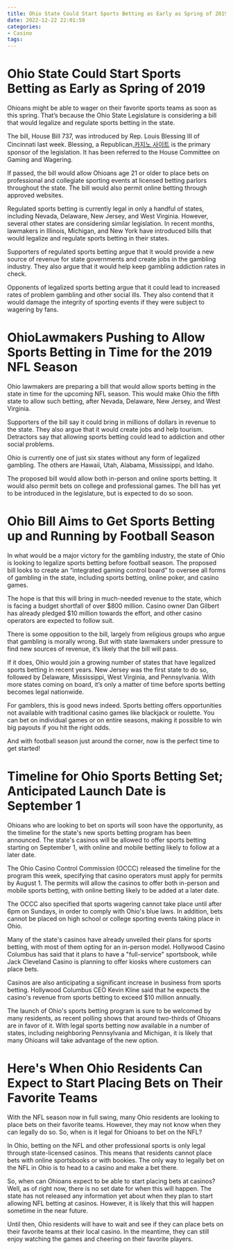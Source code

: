 ```yaml
---
title: Ohio State Could Start Sports Betting as Early as Spring of 2019
date: 2022-12-22 22:01:59
categories:
- Casino
tags:
---
```



#  Ohio State Could Start Sports Betting as Early as Spring of 2019

Ohioans might be able to wager on their favorite sports teams as soon as this spring. That’s because the Ohio State Legislature is considering a bill that would legalize and regulate sports betting in the state.

The bill, House Bill 737, was introduced by Rep. Louis Blessing III of Cincinnati last week. Blessing, a Republican,[카지노 사이트](https://choegocasino.com/) is the primary sponsor of the legislation. It has been referred to the House Committee on Gaming and Wagering.

If passed, the bill would allow Ohioans age 21 or older to place bets on professional and collegiate sporting events at licensed betting parlors throughout the state. The bill would also permit online betting through approved websites.

Regulated sports betting is currently legal in only a handful of states, including Nevada, Delaware, New Jersey, and West Virginia. However, several other states are considering similar legislation. In recent months, lawmakers in Illinois, Michigan, and New York have introduced bills that would legalize and regulate sports betting in their states.

Supporters of regulated sports betting argue that it would provide a new source of revenue for state governments and create jobs in the gambling industry. They also argue that it would help keep gambling addiction rates in check.

Opponents of legalized sports betting argue that it could lead to increased rates of problem gambling and other social ills. They also contend that it would damage the integrity of sporting events if they were subject to wagering by fans.

#  OhioLawmakers Pushing to Allow Sports Betting in Time for the 2019 NFL Season

Ohio lawmakers are preparing a bill that would allow sports betting in the state in time for the upcoming NFL season. This would make Ohio the fifth state to allow such betting, after Nevada, Delaware, New Jersey, and West Virginia.

Supporters of the bill say it could bring in millions of dollars in revenue to the state. They also argue that it would create jobs and help tourism. Detractors say that allowing sports betting could lead to addiction and other social problems.

Ohio is currently one of just six states without any form of legalized gambling. The others are Hawaii, Utah, Alabama, Mississippi, and Idaho.

The proposed bill would allow both in-person and online sports betting. It would also permit bets on college and professional games. The bill has yet to be introduced in the legislature, but is expected to do so soon.

#  Ohio Bill Aims to Get Sports Betting up and Running by Football Season

In what would be a major victory for the gambling industry, the state of Ohio is looking to legalize sports betting before football season. The proposed bill looks to create an “integrated gaming control board” to oversee all forms of gambling in the state, including sports betting, online poker, and casino games.

The hope is that this will bring in much-needed revenue to the state, which is facing a budget shortfall of over $800 million. Casino owner Dan Gilbert has already pledged $10 million towards the effort, and other casino operators are expected to follow suit.

There is some opposition to the bill, largely from religious groups who argue that gambling is morally wrong. But with state lawmakers under pressure to find new sources of revenue, it’s likely that the bill will pass.

If it does, Ohio would join a growing number of states that have legalized sports betting in recent years. New Jersey was the first state to do so, followed by Delaware, Mississippi, West Virginia, and Pennsylvania. With more states coming on board, it’s only a matter of time before sports betting becomes legal nationwide.

For gamblers, this is good news indeed. Sports betting offers opportunities not available with traditional casino games like blackjack or roulette. You can bet on individual games or on entire seasons, making it possible to win big payouts if you hit the right odds.

And with football season just around the corner, now is the perfect time to get started!

#  Timeline for Ohio Sports Betting Set; Anticipated Launch Date is September 1

Ohioans who are looking to bet on sports will soon have the opportunity, as the timeline for the state's new sports betting program has been announced. The state's casinos will be allowed to offer sports betting starting on September 1, with online and mobile betting likely to follow at a later date.

The Ohio Casino Control Commission (OCCC) released the timeline for the program this week, specifying that casino operators must apply for permits by August 1. The permits will allow the casinos to offer both in-person and mobile sports betting, with online betting likely to be added at a later date.

The OCCC also specified that sports wagering cannot take place until after 6pm on Sundays, in order to comply with Ohio's blue laws. In addition, bets cannot be placed on high school or college sporting events taking place in Ohio.

Many of the state's casinos have already unveiled their plans for sports betting, with most of them opting for an in-person model. Hollywood Casino Columbus has said that it plans to have a "full-service" sportsbook, while Jack Cleveland Casino is planning to offer kiosks where customers can place bets.

Casinos are also anticipating a significant increase in business from sports betting. Hollywood Columbus CEO Kevin Kline said that he expects the casino's revenue from sports betting to exceed $10 million annually.

The launch of Ohio's sports betting program is sure to be welcomed by many residents, as recent polling shows that around two-thirds of Ohioans are in favor of it. With legal sports betting now available in a number of states, including neighboring Pennsylvania and Michigan, it is likely that many Ohioans will take advantage of the new option.

#  Here's When Ohio Residents Can Expect to Start Placing Bets on Their Favorite Teams

With the NFL season now in full swing, many Ohio residents are looking to place bets on their favorite teams. However, they may not know when they can legally do so. So, when is it legal for Ohioans to bet on the NFL?

In Ohio, betting on the NFL and other professional sports is only legal through state-licensed casinos. This means that residents cannot place bets with online sportsbooks or with bookies. The only way to legally bet on the NFL in Ohio is to head to a casino and make a bet there.

So, when can Ohioans expect to be able to start placing bets at casinos? Well, as of right now, there is no set date for when this will happen. The state has not released any information yet about when they plan to start allowing NFL betting at casinos. However, it is likely that this will happen sometime in the near future.

Until then, Ohio residents will have to wait and see if they can place bets on their favorite teams at their local casino. In the meantime, they can still enjoy watching the games and cheering on their favorite players.